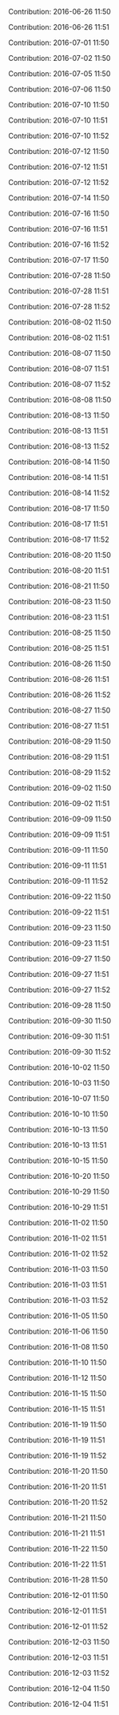 Contribution: 2016-06-26 11:50

Contribution: 2016-06-26 11:51

Contribution: 2016-07-01 11:50

Contribution: 2016-07-02 11:50

Contribution: 2016-07-05 11:50

Contribution: 2016-07-06 11:50

Contribution: 2016-07-10 11:50

Contribution: 2016-07-10 11:51

Contribution: 2016-07-10 11:52

Contribution: 2016-07-12 11:50

Contribution: 2016-07-12 11:51

Contribution: 2016-07-12 11:52

Contribution: 2016-07-14 11:50

Contribution: 2016-07-16 11:50

Contribution: 2016-07-16 11:51

Contribution: 2016-07-16 11:52

Contribution: 2016-07-17 11:50

Contribution: 2016-07-28 11:50

Contribution: 2016-07-28 11:51

Contribution: 2016-07-28 11:52

Contribution: 2016-08-02 11:50

Contribution: 2016-08-02 11:51

Contribution: 2016-08-07 11:50

Contribution: 2016-08-07 11:51

Contribution: 2016-08-07 11:52

Contribution: 2016-08-08 11:50

Contribution: 2016-08-13 11:50

Contribution: 2016-08-13 11:51

Contribution: 2016-08-13 11:52

Contribution: 2016-08-14 11:50

Contribution: 2016-08-14 11:51

Contribution: 2016-08-14 11:52

Contribution: 2016-08-17 11:50

Contribution: 2016-08-17 11:51

Contribution: 2016-08-17 11:52

Contribution: 2016-08-20 11:50

Contribution: 2016-08-20 11:51

Contribution: 2016-08-21 11:50

Contribution: 2016-08-23 11:50

Contribution: 2016-08-23 11:51

Contribution: 2016-08-25 11:50

Contribution: 2016-08-25 11:51

Contribution: 2016-08-26 11:50

Contribution: 2016-08-26 11:51

Contribution: 2016-08-26 11:52

Contribution: 2016-08-27 11:50

Contribution: 2016-08-27 11:51

Contribution: 2016-08-29 11:50

Contribution: 2016-08-29 11:51

Contribution: 2016-08-29 11:52

Contribution: 2016-09-02 11:50

Contribution: 2016-09-02 11:51

Contribution: 2016-09-09 11:50

Contribution: 2016-09-09 11:51

Contribution: 2016-09-11 11:50

Contribution: 2016-09-11 11:51

Contribution: 2016-09-11 11:52

Contribution: 2016-09-22 11:50

Contribution: 2016-09-22 11:51

Contribution: 2016-09-23 11:50

Contribution: 2016-09-23 11:51

Contribution: 2016-09-27 11:50

Contribution: 2016-09-27 11:51

Contribution: 2016-09-27 11:52

Contribution: 2016-09-28 11:50

Contribution: 2016-09-30 11:50

Contribution: 2016-09-30 11:51

Contribution: 2016-09-30 11:52

Contribution: 2016-10-02 11:50

Contribution: 2016-10-03 11:50

Contribution: 2016-10-07 11:50

Contribution: 2016-10-10 11:50

Contribution: 2016-10-13 11:50

Contribution: 2016-10-13 11:51

Contribution: 2016-10-15 11:50

Contribution: 2016-10-20 11:50

Contribution: 2016-10-29 11:50

Contribution: 2016-10-29 11:51

Contribution: 2016-11-02 11:50

Contribution: 2016-11-02 11:51

Contribution: 2016-11-02 11:52

Contribution: 2016-11-03 11:50

Contribution: 2016-11-03 11:51

Contribution: 2016-11-03 11:52

Contribution: 2016-11-05 11:50

Contribution: 2016-11-06 11:50

Contribution: 2016-11-08 11:50

Contribution: 2016-11-10 11:50

Contribution: 2016-11-12 11:50

Contribution: 2016-11-15 11:50

Contribution: 2016-11-15 11:51

Contribution: 2016-11-19 11:50

Contribution: 2016-11-19 11:51

Contribution: 2016-11-19 11:52

Contribution: 2016-11-20 11:50

Contribution: 2016-11-20 11:51

Contribution: 2016-11-20 11:52

Contribution: 2016-11-21 11:50

Contribution: 2016-11-21 11:51

Contribution: 2016-11-22 11:50

Contribution: 2016-11-22 11:51

Contribution: 2016-11-28 11:50

Contribution: 2016-12-01 11:50

Contribution: 2016-12-01 11:51

Contribution: 2016-12-01 11:52

Contribution: 2016-12-03 11:50

Contribution: 2016-12-03 11:51

Contribution: 2016-12-03 11:52

Contribution: 2016-12-04 11:50

Contribution: 2016-12-04 11:51

